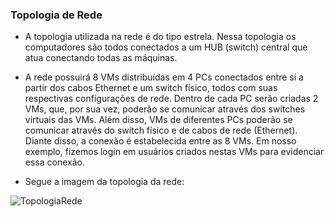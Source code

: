 ### Topologia de Rede

* A topologia utilizada na rede é do tipo estrela. Nessa topologia os computadores são todos conectados a um HUB (switch) central que atua conectando todas as máquinas. 

* A rede possuirá 8 VMs distribuídas em 4 PCs conectados entre si a partir dos cabos Ethernet e um switch físico, todos com suas respectivas configurações de rede. Dentro de cada PC serão criadas 2 VMs, que, por sua vez, poderão se comunicar através dos switches virtuais das VMs. Além disso, VMs de diferentes PCs poderão se comunicar através do switch físico e de cabos de rede (Ethernet). Diante disso, a conexão é estabelecida entre as 8 VMs. Em nosso exemplo, fizemos login em usuários criados nestas VMs para evidenciar essa conexão. 

* Segue a imagem da topologia da rede:

![TopologiaRede](https://user-images.githubusercontent.com/103062837/187735726-d07002ce-42d2-4418-86e8-21cc7bec2768.jpg)

